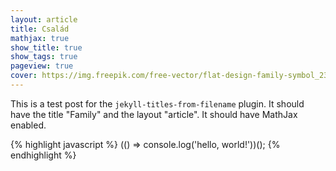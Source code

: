 ```yaml
---
layout: article
title: Család
mathjax: true
show_title: true
show_tags: true
pageview: true
cover: https://img.freepik.com/free-vector/flat-design-family-symbol_23-2149282971.jpg?size=626&ext=jpg
---
```


This is a test post for the `jekyll-titles-from-filename` plugin. It should have the title "Family" and the layout "article". It should have MathJax enabled.

{% highlight javascript %}
(() => console.log('hello, world!'))();
{% endhighlight %}
```